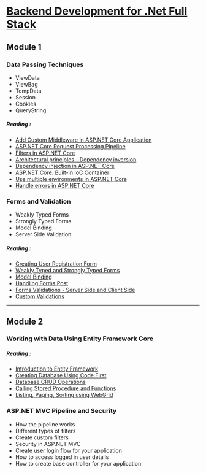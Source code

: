 ﻿# [Backend Development for .Net Full Stack](https://www.coursera.org/learn/backend-development-dot-net-fullstack/home/welcome)

## Module 1

### Data Passing Techniques
- ViewData
- ViewBag 
- TempData
- Session
- Cookies 
- QueryString

##### Reading :
- [Add Custom Middleware in ASP.NET Core Application](https://www.tutorialsteacher.com/core/how-to-add-custom-middleware-aspnet-core)
- [ASP.NET Core Request Processing Pipeline](https://dotnettutorials.net/lesson/asp-net-core-request-processing-pipeline/)
- [Filters in ASP.NET Core](https://learn.microsoft.com/en-us/aspnet/core/mvc/controllers/filters?view=aspnetcore-5.0)
- [Architectural principles - Dependency inversion](https://learn.microsoft.com/en-us/dotnet/architecture/modern-web-apps-azure/architectural-principles#dependency-inversion)
- [Dependency injection in ASP.NET Core](https://learn.microsoft.com/en-us/aspnet/core/fundamentals/dependency-injection?view=aspnetcore-5.0)
- [ASP.NET Core: Built-in IoC Container](https://www.tutorialsteacher.com/core/internals-of-builtin-ioc-container-in-aspnet-core)
- [Use multiple environments in ASP.NET Core](https://learn.microsoft.com/en-us/aspnet/core/fundamentals/environments?view=aspnetcore-5.0)
- [Handle errors in ASP.NET Core](https://learn.microsoft.com/en-us/aspnet/core/fundamentals/error-handling?view=aspnetcore-7.0)


### Forms and Validation
- Weakly Typed Forms
- Strongly Typed Forms
- Model Binding 
- Server Side Validation

##### Reading : 
- [Creating User Registration Form](https://www.c-sharpcorner.com/article/creating-user-registration-form-in-asp-net-core-mvc-web-application/)
- [Weakly Typed and Strongly Typed Forms](https://www.codeproject.com/Articles/1078491/Creating-Forms-in-ASP-NET-MVC)
- [Model Binding](https://www.c-sharpcorner.com/article/use-of-model-binder-in-mvc-and-web-api/)
- [Handling Forms Post](https://www.c-sharpcorner.com/article/posting-form-data-from-Asp-Net-page-to-another-url/)
- [Forms Validations - Server Side and Client Side](https://www.computer.org/publications/tech-news/trends/client-side-form-validation)
- [Custom Validations](https://www.coursera.org/learn/backend-development-dot-net-fullstack/supplement/tMMq4/further-reading-on-forms-and-validation)

----

## Module 2

### Working with Data Using Entity Framework Core

##### Reading : 
- [Introduction to Entity Framework](https://learn.microsoft.com/en-us/ef/core/)
- [Creating Database Using Code First](https://www.c-sharpcorner.com/article/create-a-new-database-using-code-first-in-entity-framework/)
- [Database CRUD Operations](https://dotnettutorials.net/lesson/crud-operations-in-entity-framework/)
- [Calling Stored Procedure and Functions](https://www.c-sharpcorner.com/UploadFile/ff2f08/call-store-procedure-from-entity-framework/)
- [Listing, Paging, Sorting using WebGrid](https://www.c-sharpcorner.com/blogs/mvc-searching-sorting-and-paging-in-web-grid)

### ASP.NET MVC Pipeline and Security

- How the pipeline works 
- Different types of filters
- Create custom filters
- Security in ASP.NET MVC
- Create user login flow for your application
- How to access logged in user details 
- How to create base controller for your application 